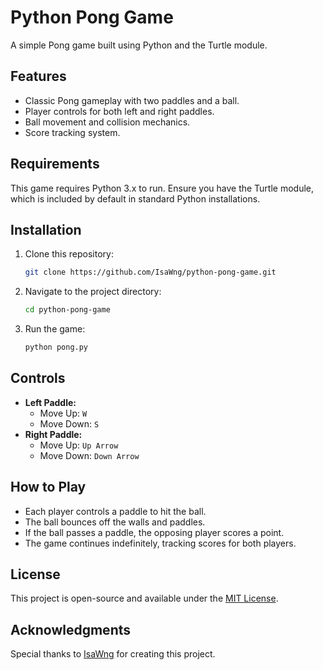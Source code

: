 # Python Pong Game

A simple Pong game built using Python and the Turtle module.

## Features

- Classic Pong gameplay with two paddles and a ball.
- Player controls for both left and right paddles.
- Ball movement and collision mechanics.
- Score tracking system.

## Requirements

This game requires Python 3.x to run. Ensure you have the Turtle module, which is included by default in standard Python installations.

## Installation

1. Clone this repository:
   ```sh
   git clone https://github.com/IsaWng/python-pong-game.git
   ```
2. Navigate to the project directory:
   ```sh
   cd python-pong-game
   ```
3. Run the game:
   ```sh
   python pong.py
   ```

## Controls

- **Left Paddle:**
  - Move Up: `W`
  - Move Down: `S`
- **Right Paddle:**
  - Move Up: `Up Arrow`
  - Move Down: `Down Arrow`

## How to Play

- Each player controls a paddle to hit the ball.
- The ball bounces off the walls and paddles.
- If the ball passes a paddle, the opposing player scores a point.
- The game continues indefinitely, tracking scores for both players.

## License

This project is open-source and available under the [MIT License](LICENSE).

## Acknowledgments

Special thanks to [IsaWng](https://github.com/IsaWng) for creating this project.

